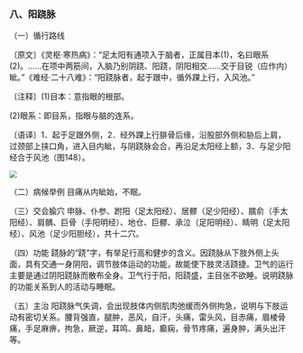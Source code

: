 ### 八、阳跷脉

（一）循行路线

〔原文〕《灵枢·寒热病》：“足太阳有通项入于脑者，正属目本(1)，名曰眼系(2)。……在项中两筋间，入脑乃别阴跷、阳跷，阴阳相交……交于目锐（应作内）眦。”《难经·二十八难》：“阳跷脉者，起于跟中，循外踝上行，入风池。”

〔注释〕(1)目本：意指眼的根部。

(2)眼系：即目系，指眼与脑的连系。

〔语译〕1．起于足跟外侧，2．经外踝上行腓骨后缘，沿股部外侧和胁后上肩，过颈部上挟口角，进入目内眦，与阴跷脉会合，再沿足太阳经上额，3．与足少阳经合于风池（图148）。

<img src="img/图148.jpg" style="zoom:80%;" />

（二）病候举例  目痛从内眦始，不眠。

（三）交会腧穴  申脉、仆参、跗阳（足太阳经）、居髎（足少阳经）、臑俞（手太阳经）、肩髃、巨骨（手阳明经）、地仓、巨髎、承泣（足阳明经）、睛明（足太阳经）、风池（足少阳胆经），共十二穴。

（四）功能  跷脉的“跷”字，有举足行高和健步的含义。因跷脉从下肢外侧上头面，具有交通一身阴阳，调节肢体运动的功能，故能使下肢灵活跷捷。卫气的运行主要是通过阴阳跷脉而散布全身。卫气行于阳，阳跷盛，主目张不欲睡。说明跷脉的功能关系到人的活动与睡眠。

（五）主治  阳跷脉气失调，会出现肢体内侧肌肉弛缓而外侧拘急，说明与下肢运动有密切关系。腰背强直，腿肿，恶风，自汗，头痛，雷头风，目赤痛，眉棱骨痛，手足麻痹，拘急，厥逆，耳鸣、鼻衄，癫痫，骨节疼痛，遍身肿，满头出汗等。
